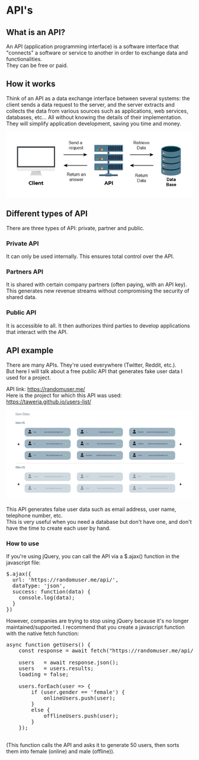 # API's

## What is an API?

An API (application programming interface) is a software interface that "connects" a software or service to another in order to exchange data and functionalities. <br> They can be free or paid.

## How it works

Think of an API as a data exchange interface between several systems: the client sends a data request to the server, and the server extracts and collects the data from various sources such as applications, web services, databases, etc... All without knowing the details of their implementation. <br> They will simplify application development, saving you time and money.

![API Operation](assets/api-en.png)


## Different types of API

There are three types of API: private, partner and public.

### Private API

It can only be used internally. This ensures total control over the API.

### Partners API

It is shared with certain company partners (often paying, with an API key). This generates new revenue streams without compromising the security of shared data.

### Public API

It is accessible to all. It then authorizes third parties to develop applications that interact with the API.


## API example

There are many APIs. They're used everywhere (Twitter, Reddit, etc.). <br> But here I will talk about a free public API that generates fake user data I used for a project.

API link: https://randomuser.me/ <br>
Here is the project for which this API was used: https://taweria.github.io/users-list/

![Users List](assets/users-list.png)

This API generates false user data such as email address, user name, telephone number, etc. <br>
This is very useful when you need a database but don't have one, and don't have the time to create each user by hand.

### How to use

If you're using jQuery, you can call the API via a $.ajax() function in the javascript file:

<pre>
$.ajax({
  url: 'https://randomuser.me/api/',
  dataType: 'json',
  success: function(data) {
    console.log(data);
  }
})
</pre>

However, companies are trying to stop using jQuery because it's no longer maintained/supported.
I recommend that you create a javascript function with the native fetch function:

<pre>
async function getUsers() {
    const response = await fetch("https://randomuser.me/api/?results=50");

    users   = await response.json();
    users   = users.results;
    loading = false;
    
    users.forEach(user => {
        if (user.gender == 'female') {
            onlineUsers.push(user);
        }
        else {
            offlineUsers.push(user);
        }
    }); 
  </pre>

(This function calls the API and asks it to generate 50 users, then sorts them into female (online) and male (offline)).